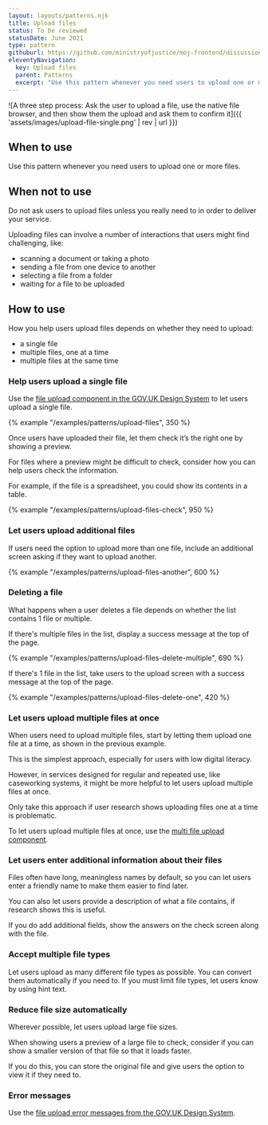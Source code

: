 ```yaml
---
layout: layouts/patterns.njk
title: Upload files
status: To be reviewed
statusDate: June 2021
type: pattern
githuburl: https://github.com/ministryofjustice/moj-frontend/discussions/719
eleventyNavigation:
  key: Upload files
  parent: Patterns
  excerpt: "Use this pattern whenever you need users to upload one or more files."
---
```


![A three step process: Ask the user to upload a file, use the native file browser, and then show them the upload and ask them to confirm it]({{ 'assets/images/upload-file-single.png' | rev | url }})

## When to use

Use this pattern whenever you need users to upload one or more files.

## When not to use

Do not ask users to upload files unless you really need to in order to deliver your service.

Uploading files can involve a number of interactions that users might find challenging, like:

- scanning a document or taking a photo
- sending a file from one device to another
- selecting a file from a folder
- waiting for a file to be uploaded

## How to use

How you help users upload files depends on whether they need to upload:

- a single file
- multiple files, one at a time
- multiple files at the same time

### Help users upload a single file

Use the [file upload component in the GOV.UK Design System](https://design-system.service.gov.uk/components/file-upload/) to let users upload a single file.

{% example "/examples/patterns/upload-files", 350 %}

Once users have uploaded their file, let them check it’s the right one by showing a preview.

For files where a preview might be difficult to check, consider how you can help users check the information.

For example, if the file is a spreadsheet, you could show its contents in a table.

{% example "/examples/patterns/upload-files-check", 950 %}

### Let users upload additional files

If users need the option to upload more than one file, include an additional screen asking if they want to upload another.

{% example "/examples/patterns/upload-files-another", 600 %}

### Deleting a file

What happens when a user deletes a file depends on whether the list contains 1 file or multiple.

If there's multiple files in the list, display a success message at the top of the page.

{% example "/examples/patterns/upload-files-delete-multiple", 690 %}

If there's 1 file in the list, take users to the upload screen with a success message at the top of the page.

{% example "/examples/patterns/upload-files-delete-one", 420 %}

### Let users upload multiple files at once

When users need to upload multiple files, start by letting them upload one file at a time, as shown in the previous example.

This is the simplest approach, especially for users with low digital literacy.

However, in services designed for regular and repeated use, like caseworking systems, it might be more helpful to let users upload multiple files at once.

Only take this approach if user research shows uploading files one at a time is problematic.

To let users upload multiple files at once, use the [multi file upload component](/components/multi-file-upload/).

### Let users enter additional information about their files

Files often have long, meaningless names by default, so you can let users enter a friendly name to make them easier to find later.

You can also let users provide a description of what a file contains, if research shows this is useful.

If you do add additional fields, show the answers on the check screen along with the file.

### Accept multiple file types

Let users upload as many different file types as possible. You can convert them automatically if you need to. If you must limit file types, let users know by using hint text.

### Reduce file size automatically

Wherever possible, let users upload large file sizes.

When showing users a preview of a large file to check, consider if you can show a smaller version of that file so that it loads faster.

If you do this, you can store the original file and give users the option to view it if they need to.

### Error messages

Use the [file upload error messages from the GOV.UK Design System](https://design-system.service.gov.uk/components/file-upload/#error-messages).
